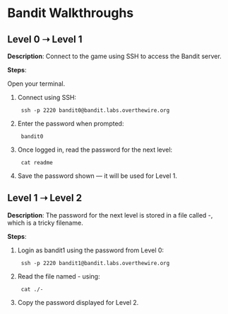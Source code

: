 # Bandit Walkthroughs

## Level 0 ➝ Level 1

**Description**: Connect to the game using SSH to access the Bandit server.

**Steps**:

Open your terminal.

1. Connect using SSH:

        ssh -p 2220 bandit0@bandit.labs.overthewire.org 

2. Enter the password when prompted:

        bandit0

3. Once logged in, read the password for the next level:

        cat readme

4. Save the password shown — it will be used for Level 1.

## Level 1 ➝ Level 2

**Description**: The password for the next level is stored in a file called -, which is a tricky filename.

**Steps**:

1. Login as bandit1 using the password from Level 0:

        ssh -p 2220 bandit1@bandit.labs.overthewire.org 
   
2. Read the file named - using:

        cat ./-
   
3. Copy the password displayed for Level 2.
